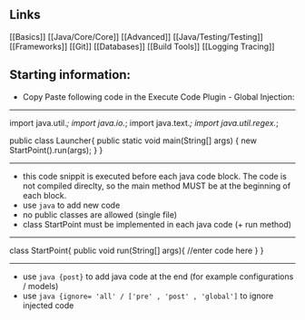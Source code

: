 ## Links
[[Basics]]
[[Java/Core/Core]]
[[Advanced]]
[[Java/Testing/Testing]]
[[Frameworks]]
[[Git]]
[[Databases]]
[[Build Tools]]
[[Logging Tracing]] 

## Starting information:


- Copy Paste following code in the Execute Code Plugin - Global Injection:
---
import java.util.*;
import java.io.*;
import java.text.*;
import java.util.regex.*;

public class Launcher{
    public static void main(String[] args) {
        new StartPoint().run(args);
    }
}

  --- 
- this code snippit is executed before each java code block. The code is not compiled direclty, so the main method MUST be at the beginning of each block. 
- use ```java``` to add new code
- no public classes are allowed (single file)
- class StartPoint must be implemented in each java code (+ run method)
---

class StartPoint{
	public void run(String[] args){
	//enter code here
	}
}


---

- use ``` java {post} ``` to add java code at the end (for example configurations / models)
- use ```java {ignore= 'all' / ['pre' , 'post' , 'global']``` to ignore injected code


